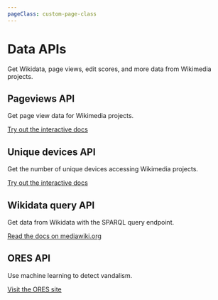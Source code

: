 ```yaml
---
pageClass: custom-page-class
---
```


# Data APIs

Get Wikidata, page views, edit scores, and more data from Wikimedia projects. 

## Pageviews API
Get page view data for Wikimedia projects.

<a href="https://wikimedia.org/api/rest_v1/#/Pageviews%20data" target="_blank" rel="noopener noreferrer">Try out the interactive docs</a>

## Unique devices API
Get the number of unique devices accessing Wikimedia projects.

<a href="https://wikimedia.org/api/rest_v1/#/Unique%20devices%20data" target="_blank" rel="noopener noreferrer">Try out the interactive docs</a>

## Wikidata query API
Get data from Wikidata with the SPARQL query endpoint.

<a href="https://www.mediawiki.org/wiki/Wikidata_Query_Service/User_Manual#SPARQL_endpoint" target="_blank" rel="noopener noreferrer">Read the docs on mediawiki.org</a>

## ORES API
Use machine learning to detect vandalism.

<a href="https://ores.wikimedia.org/" target="_blank" rel="noopener noreferrer">Visit the ORES site</a>
